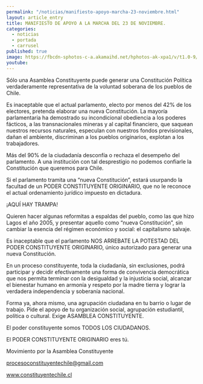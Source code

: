```yaml
---
permalink: "/noticias/manifiesto-apoyo-marcha-23-noviembre.html"
layout: article_entry
title: MANIFIESTO DE APOYO A LA MARCHA DEL 23 DE NOVIEMBRE.
categories: 
  - noticias
  - portada
  - carrusel
published: true
image: https://fbcdn-sphotos-c-a.akamaihd.net/hphotos-ak-xpa1/v/t1.0-9/10350354_10152834008936397_1210076032516805805_n.jpg?oh=da69b663c2049e1cfb63920acba52b1a&oe=54D9C897&__gda__=1423043201_0667adbaab7845ab61943d2042d0b85a
youtube: 
---
```

Sólo una Asamblea Constituyente puede generar una Constitución Política verdaderamente representativa de la voluntad soberana de los pueblos de Chile.

Es inaceptable que el actual parlamento, electo por menos del 42% de los electores, pretenda elaborar una nueva Constitución.
La mayoría parlamentaria ha demostrado su incondicional obediencia a los poderes fácticos, a las transnacionales mineras y al capital financiero, que saquean nuestros recursos naturales, especulan con nuestros fondos previsionales, dañan el ambiente, discriminan a los pueblos originarios, explotan a los trabajadores.

Más del 90% de la ciudadanía desconfía o rechaza el desempeño del parlamento. A una institución con tal desprestigio no podemos confiarle la Constitución que queremos para Chile.

Si el parlamento tramita una “nueva Constitución”, estará usurpando la facultad de un PODER CONSTITUYENTE ORIGINARIO, que no le reconoce el actual ordenamiento jurídico impuesto en dictadura.

¡AQUÍ HAY TRAMPA!

Quieren hacer algunas reformitas a espaldas del pueblo, como las que hizo Lagos el año 2005, y presentar aquello como “nueva Constitución”, sin cambiar la esencia del régimen económico y social: el capitalismo salvaje.

Es inaceptable que  el parlamento NOS ARREBATE LA POTESTAD DEL PODER CONSTITUYENTE ORIGINARIO, único autorizado para generar una nueva Constitución.

En un proceso constituyente, toda la ciudadanía, sin exclusiones, podrá participar y decidir efectivamente una forma de convivencia  democrática que nos permita terminar con la desigualdad y la injusticia social, alcanzar el bienestar humano en armonía y respeto por la madre tierra y lograr la verdadera independencia y soberanía nacional.

Forma ya, ahora mismo, una agrupación ciudadana en tu barrio o lugar de trabajo. Pide el apoyo de tu organización social, agrupación estudiantil, política o cultural. Exige ASAMBLEA CONSTITUYENTE.

El poder constituyente somos TODOS LOS CIUDADANOS.

El PODER CONSTITUYENTE ORIGINARIO eres tú.
 
Movimiento por la Asamblea Constituyente

procesoconstituyentechile@gmail.com

www.constituyentechile.cl
